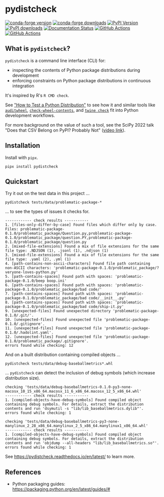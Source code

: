 # pydistcheck

[![conda-forge version](https://img.shields.io/conda/vn/conda-forge/pydistcheck.svg)](https://anaconda.org/conda-forge/pydistcheck)
[![conda-forge downloads](https://img.shields.io/conda/dn/conda-forge/pydistcheck.svg)](https://anaconda.org/conda-forge/pydistcheck)
[![PyPI Version](https://img.shields.io/pypi/v/pydistcheck.svg?logo=pypi&logoColor=white)](https://pypi.org/project/pydistcheck)
[![PyPI downloads](https://static.pepy.tech/badge/pydistcheck)](https://pypi.org/project/pydistcheck)
[![Documentation Status](https://readthedocs.org/projects/pydistcheck/badge/?version=latest)](https://pydistcheck.readthedocs.io/)
[![GitHub Actions](https://github.com/jameslamb/pydistcheck/workflows/unit-tests/badge.svg?branch=main)](https://github.com/jameslamb/pydistcheck/actions/workflows/unit-tests.yml)
[![GitHub Actions](https://github.com/jameslamb/pydistcheck/workflows/smoke-tests/badge.svg?branch=main)](https://github.com/jameslamb/pydistcheck/actions/workflows/smoke-tests.yml)

## What is `pydistcheck`?

`pydistcheck` is a command line interface (CLI) for:

* inspecting the contents of Python package distributions during development
* enforcing constraints on Python package distributions in continuous integration

It's inspired by R's `R CMD check`.

See ["How to Test a Python Distribution"](https://pydistcheck.readthedocs.io/en/latest/how-to-test-a-python-distribution.html) to see how it and similar tools like [`auditwheel`](https://github.com/pypa/auditwheel), [`check-wheel-contents`](https://github.com/jwodder/check-wheel-contents), and [`twine check`](https://twine.readthedocs.io/en/stable/#twine-check) fit into Python development workflows.

For more background on the value of such a tool, see the SciPy 2022 talk "Does that CSV Belong on PyPI? Probably Not" ([video link](https://www.youtube.com/watch?v=1a7g5l_g_U8)).

## Installation

Install with `pipx`.

```shell
pipx install pydistcheck
```

## Quickstart

Try it out on the test data in this project ...

```shell
pydistcheck tests/data/problematic-package-*
```

... to see the types of issues it checks for.

```text
------------ check results -----------
1. [files-only-differ-by-case] Found files which differ only by case. Files: problematic-package-0.1.0/problematic_package/Question.py,problematic-package-0.1.0/problematic_package/question.PY,problematic-package-0.1.0/problematic_package/question.py
2. [mixed-file-extensions] Found a mix of file extensions for the same file type: .NDJSON (1), .jsonl (1), .ndjson (1)
3. [mixed-file-extensions] Found a mix of file extensions for the same file type: .yaml (2), .yml (1)
4. [path-contains-non-ascii-characters] Found file path containing non-ASCII characters: 'problematic-package-0.1.0/problematic_package/?veryone-loves-python.py'
5. [path-contains-spaces] Found path with spaces: 'problematic-package-0.1.0/beep boop.ini'
6. [path-contains-spaces] Found path with spaces: 'problematic-package-0.1.0/problematic_package/bad code/'
7. [path-contains-spaces] Found path with spaces: 'problematic-package-0.1.0/problematic_package/bad code/__init__.py'
8. [path-contains-spaces] Found path with spaces: 'problematic-package-0.1.0/problematic_package/bad code/ship-it.py'
9. [unexpected-files] Found unexpected directory 'problematic-package-0.1.0/.git/'.
10. [unexpected-files] Found unexpected file 'problematic-package-0.1.0/.gitignore'.
11. [unexpected-files] Found unexpected file 'problematic-package-0.1.0/.hadolint.yaml'.
12. [unexpected-files] Found unexpected file 'problematic-package-0.1.0/problematic_package/.gitignore'.
errors found while checking: 12
```

And on a built distribution containing compiled objects ...

```shell
pydistcheck tests/data/debug-baseballmetrics*.whl
```

... `pydistcheck` can detect the inclusion of debug symbols (which increase distribution size).

```text
checking 'tests/data/debug-baseballmetrics-0.1.0-py3-none-macosx_10_15_x86_64.macosx_11_6_x86_64.macosx_12_5_x86_64.whl'
------------ check results -----------
1. [compiled-objects-have-debug-symbols] Found compiled object containing debug symbols. For details, extract the distribution contents and run 'dsymutil -s "lib/lib_baseballmetrics.dylib"'.
errors found while checking: 1

checking 'tests/data/debug-baseballmetrics-py3-none-manylinux_2_28_x86_64.manylinux_2_5_x86_64.manylinux1_x86_64.whl'
------------ check results -----------
1. [compiled-objects-have-debug-symbols] Found compiled object containing debug symbols. For details, extract the distribution contents and run 'objdump --all-headers "lib/lib_baseballmetrics.so"'.
errors found while checking: 1
```

See https://pydistcheck.readthedocs.io/en/latest/ to learn more.

## References

* Python packaging guides: https://packaging.python.org/en/latest/guides/#
